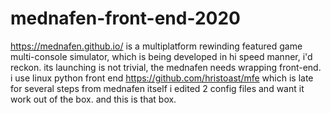 # mednafen-front-end-2020
https://mednafen.github.io/ is a multiplatform rewinding featured game multi-console simulator, which is being developed in hi speed manner, i'd reckon. its launching is not trivial, the mednafen needs wrapping front-end. i use linux python front end https://github.com/hristoast/mfe
which is late for several steps from mednafen itself
i edited 2 config files and want it work out of the box.
and this is that box.
